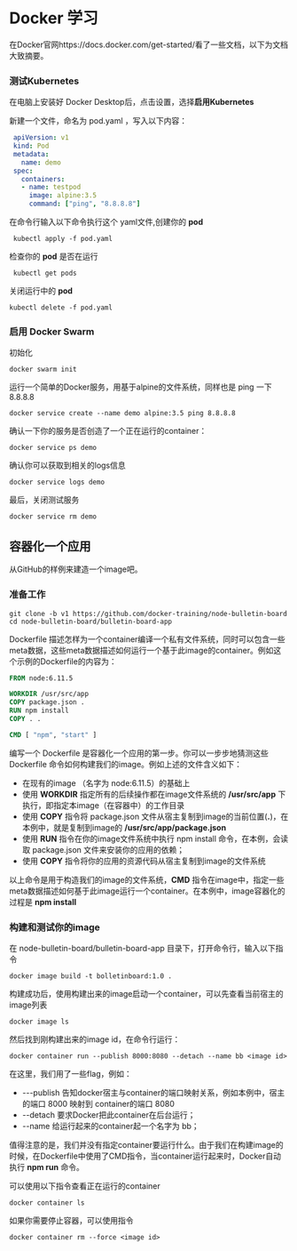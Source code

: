 # Docker 学习

在Docker官网https://docs.docker.com/get-started/看了一些文档，以下为文档大致摘要。

### 测试Kubernetes

在电脑上安装好 Docker Desktop后，点击设置，选择**启用Kubernetes**

新建一个文件，命名为 pod.yaml ，写入以下内容：

```yaml
 apiVersion: v1
 kind: Pod
 metadata:
   name: demo
 spec:
   containers:
   - name: testpod
     image: alpine:3.5
     command: ["ping", "8.8.8.8"] 
```

在命令行输入以下命令执行这个 yaml文件,创建你的 **pod**

```shell
 kubectl apply -f pod.yaml
```

检查你的 **pod** 是否在运行

```shell
 kubectl get pods
```

关闭运行中的 **pod**

```shell
kubectl delete -f pod.yaml
```

### 启用 Docker Swarm

初始化

```shell
docker swarm init
```

运行一个简单的Docker服务，用基于alpine的文件系统，同样也是 ping 一下 8.8.8.8

```shell
docker service create --name demo alpine:3.5 ping 8.8.8.8
```

确认一下你的服务是否创造了一个正在运行的container：

``` shell
docker service ps demo
```

确认你可以获取到相关的logs信息

```shell
docker service logs demo
```

最后，关闭测试服务

```shell
docker service rm demo
```

## 容器化一个应用

从GitHub的样例来建造一个image吧。

### 准备工作

```shell
git clone -b v1 https://github.com/docker-training/node-bulletin-board
cd node-bulletin-board/bulletin-board-app
```

Dockerfile 描述怎样为一个container编译一个私有文件系统，同时可以包含一些meta数据，这些meta数据描述如何运行一个基于此image的container。例如这个示例的Dockerfile的内容为：

```dockerfile
FROM node:6.11.5

WORKDIR /usr/src/app
COPY package.json .
RUN npm install
COPY . .

CMD [ "npm", "start" ]

```

编写一个 Dockerfile 是容器化一个应用的第一步。你可以一步步地猜测这些 Dockerfile 命令如何构建我们的image。例如上述的文件含义如下：

- 在现有的image （名字为 node:6.11.5）的基础上
- 使用 **WORKDIR** 指定所有的后续操作都在image文件系统的 **/usr/src/app** 下执行，即指定本image（在容器中）的工作目录
- 使用 **COPY** 指令将 package.json 文件从宿主复制到image的当前位置(**.**)，在本例中，就是复制到image的 **/usr/src/app/package.json**
- 使用 **RUN** 指令在你的image文件系统中执行 npm install 命令，在本例，会读取  package.json 文件来安装你的应用的依赖；
- 使用 **COPY** 指令将你的应用的资源代码从宿主复制到image的文件系统

以上命令是用于构造我们的image的文件系统，**CMD** 指令在image中，指定一些meta数据描述如何基于此image运行一个container。在本例中，image容器化的过程是 **npm install**

### 构建和测试你的image

在 node-bulletin-board/bulletin-board-app 目录下，打开命令行，输入以下指令

```shell
docker image build -t bolletinboard:1.0 .
```

构建成功后，使用构建出来的image启动一个container，可以先查看当前宿主的image列表

```shell
docker image ls
```

然后找到刚构建出来的image id，在命令行运行：

```shell
docker container run --publish 8000:8080 --detach --name bb <image id>
```

在这里，我们用了一些flag，例如：

- ---publish 告知docker宿主与container的端口映射关系，例如本例中，宿主的端口 8000 映射到 container的端口 8080 
- --detach  要求Docker把此container在后台运行；
- --name 给运行起来的container起一个名字为 bb；

值得注意的是，我们并没有指定container要运行什么。由于我们在构建image的时候，在Dockerfile中使用了CMD指令，当container运行起来时，Docker自动执行 **npm run** 命令。

可以使用以下指令查看正在运行的container

```shell
docker container ls
```

如果你需要停止容器，可以使用指令 

```shell
docker container rm --force <image id>
```

